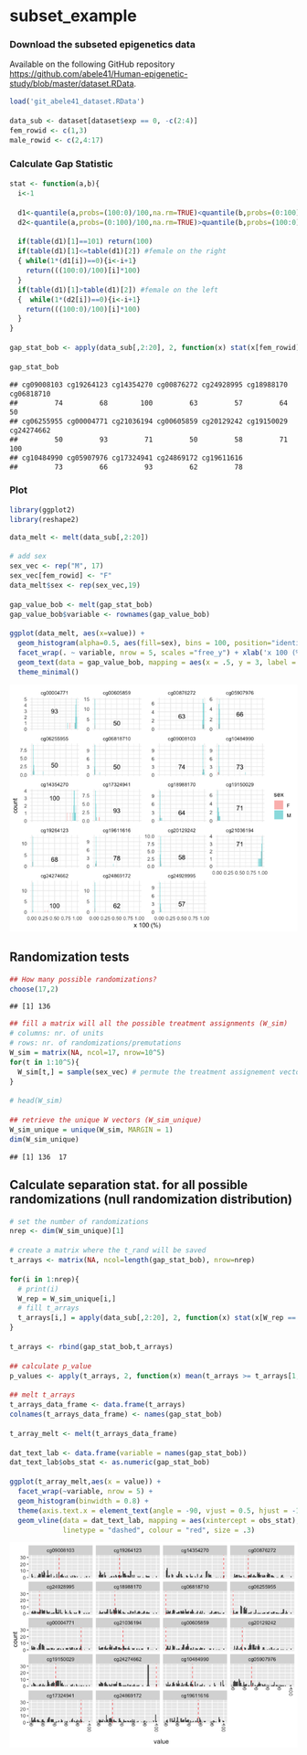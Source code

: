 subset\_example
================

### Download the subseted epigenetics data

Available on the following GitHub repository
<https://github.com/abele41/Human-epigenetic-study/blob/master/dataset.RData>.

``` r
load('git_abele41_dataset.RData')

data_sub <- dataset[dataset$exp == 0, -c(2:4)]
fem_rowid <- c(1,3)
male_rowid <- c(2,4:17)
```

### Calculate Gap Statistic

``` r
stat <- function(a,b){
  i<-1
  
  d1<-quantile(a,probs=(100:0)/100,na.rm=TRUE)<quantile(b,probs=(0:100)/100,na.rm=TRUE) 
  d2<-quantile(a,probs=(0:100)/100,na.rm=TRUE)>quantile(b,probs=(100:0)/100,na.rm=TRUE)
  
  if(table(d1)[1]==101) return(100)
  if(table(d1)[1]<=table(d1)[2]) #female on the right
  { while(1*(d1[i])==0){i<-i+1}
    return(((100:0)/100)[i]*100)
  }
  if(table(d1)[1]>table(d1)[2]) #female on the left
  {  while(1*(d2[i])==0){i<-i+1}
    return(((100:0)/100)[i]*100)
  }
}

gap_stat_bob <- apply(data_sub[,2:20], 2, function(x) stat(x[fem_rowid], x[male_rowid])) 

gap_stat_bob
```

    ## cg09008103 cg19264123 cg14354270 cg00876272 cg24928995 cg18988170 cg06818710 
    ##         74         68        100         63         57         64         50 
    ## cg06255955 cg00004771 cg21036194 cg00605859 cg20129242 cg19150029 cg24274662 
    ##         50         93         71         50         58         71        100 
    ## cg10484990 cg05907976 cg17324941 cg24869172 cg19611616 
    ##         73         66         93         62         78

### Plot

``` r
library(ggplot2)
library(reshape2)
```

``` r
data_melt <- melt(data_sub[,2:20])

# add sex
sex_vec <- rep("M", 17)
sex_vec[fem_rowid] <- "F"
data_melt$sex <- rep(sex_vec,19)

gap_value_bob <- melt(gap_stat_bob)
gap_value_bob$variable <- rownames(gap_value_bob)

ggplot(data_melt, aes(x=value)) +
  geom_histogram(alpha=0.5, aes(fill=sex), bins = 100, position="identity") +
  facet_wrap(. ~ variable, nrow = 5, scales ="free_y") + xlab('x 100 (%)') +
  geom_text(data = gap_value_bob, mapping = aes(x = .5, y = 3, label = value)) + 
  theme_minimal() 
```

![](subset_example_files/figure-gfm/unnamed-chunk-4-1.png)<!-- -->

## Randomization tests

``` r
## How many possible randomizations? 
choose(17,2)
```

    ## [1] 136

``` r
## fill a matrix will all the possible treatment assignments (W_sim)
# columns: nr. of units
# rows: nr. of randomizations/premutations
W_sim = matrix(NA, ncol=17, nrow=10^5)
for(t in 1:10^5){
  W_sim[t,] = sample(sex_vec) # permute the treatment assignement vector (CRD)
}

# head(W_sim)

## retrieve the unique W vectors (W_sim_unique)
W_sim_unique = unique(W_sim, MARGIN = 1)
dim(W_sim_unique)
```

    ## [1] 136  17

## Calculate separation stat. for all possible randomizations (null randomization distribution)

``` r
# set the number of randomizations
nrep <- dim(W_sim_unique)[1]

# create a matrix where the t_rand will be saved
t_arrays <- matrix(NA, ncol=length(gap_stat_bob), nrow=nrep)

for(i in 1:nrep){
  # print(i)
  W_rep = W_sim_unique[i,]
  # fill t_arrays 
  t_arrays[i,] = apply(data_sub[,2:20], 2, function(x) stat(x[W_rep == "F"],x[W_rep == "M"]))
}

t_arrays <- rbind(gap_stat_bob,t_arrays)

## calculate p_value
p_values <- apply(t_arrays, 2, function(x) mean(t_arrays >= t_arrays[1,]))

## melt t_arrays
t_arrays_data_frame <- data.frame(t_arrays)
colnames(t_arrays_data_frame) <- names(gap_stat_bob)

t_array_melt <- melt(t_arrays_data_frame)

dat_text_lab <- data.frame(variable = names(gap_stat_bob))
dat_text_lab$obs_stat <- as.numeric(gap_stat_bob)

ggplot(t_array_melt,aes(x = value)) + 
  facet_wrap(~variable, nrow = 5) + 
  geom_histogram(binwidth = 0.8) + 
  theme(axis.text.x = element_text(angle = -90, vjust = 0.5, hjust = -1)) +
  geom_vline(data = dat_text_lab, mapping = aes(xintercept = obs_stat), 
             linetype = "dashed", colour = "red", size = .3)
```

![](subset_example_files/figure-gfm/unnamed-chunk-7-1.png)<!-- -->
